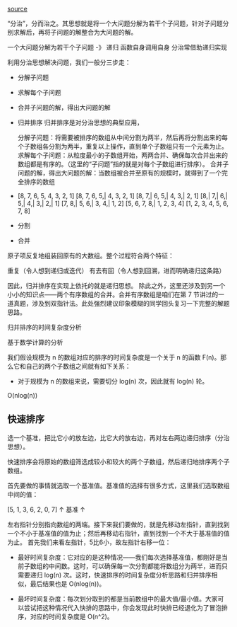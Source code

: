 [source](https://juejin.cn/book/6844733800300150797/section/6844733800367259655)

“分治”，分而治之。其思想就是将一个大问题分解为若干个子问题，针对子问题分别求解后，再将子问题的解整合为大问题的解。

一个大问题分解为若干个子问题 -》 递归 函数自身调用自身 分治常借助递归实现

利用分治思想解决问题，我们一般分三步走：
- 分解子问题
- 求解每个子问题
- 合并子问题的解，得出大问题的解

- 归并排序
  归并排序是对分治思想的典型应用，

  分解子问题：将需要被排序的数组从中间分割为两半，然后再将分割出来的每个子数组各分割为两半，重复以上操作，直到单个子数组只有一个元素为止。
  求解每个子问题：从粒度最小的子数组开始，两两合并、确保每次合并出来的数组都是有序的。（这里的“子问题”指的就是对每个子数组进行排序）。
  合并子问题的解，得出大问题的解：当数组被合并至原有的规模时，就得到了一个完全排序的数组

- [8, 7, 6, 5, 4, 3, 2, 1]
  [8, 7, 6, 5,| 4, 3, 2, 1]
  [8, 7,| 6, 5,| 4, 3,| 2, 1]
  [8,| 7,| 6,| 5,| 4,| 3,| 2,| 1]
  [7, 8,| 5, 6,| 3, 4,| 1, 2]
  [5, 6, 7, 8,| 1, 2, 3, 4] 
  [1, 2, 3, 4, 5, 6, 7, 8]  

- 分割
- 合并

原子项反复地组装回原有的大数组。整个过程符合两个特征：

重复（令人想到递归或迭代）
有去有回（令人想到回溯，进而明确递归这条路）

因此，归并排序在实现上依托的就是递归思想。
除此之外，这里还涉及到另一个小小的知识点——两个有序数组的合并。合并有序数组是咱们在第 7 节讲过的一道真题，涉及到双指针法。此处强烈建议印象模糊的同学回头复习一下完整的解题思路。

归并排序的时间复杂度分析

基于数学计算的分析

我们假设规模为 n 的数组对应的排序的时间复杂度是一个关于 n 的函数 F(n)。那么它和自己的两个子数组之间就有如下关系：

- 对于规模为 n 的数组来说，需要切分 log(n) 次，因此就有 log(n) 轮。

O(nlog(n))

## 快速排序

选一个基准，把比它小的放左边，比它大的放右边，再对左右两边递归排序（分治思想）。

快速排序会将原始的数组筛选成较小和较大的两个子数组，然后递归地排序两个子数组。

首先要做的事情就选取一个基准值。基准值的选择有很多方式，这里我们选取数组中间的值：

[5, 1, 3, 6, 2, 0, 7]
 ↑       基准      ↑

 左右指针分别指向数组的两端。接下来我们要做的，就是先移动左指针，直到找到一个不小于基准值的值为止；然后再移动右指针，直到找到一个不大于基准值的值为止。
首先我们来看左指针，5比6小，故左指针右移一位：


- 最好时间复杂度：它对应的是这种情况——我们每次选择基准值，都刚好是当前子数组的中间数。这时，可以确保每一次分割都能将数组分为两半，进而只需要递归 log(n) 次。这时，快速排序的时间复杂度分析思路和归并排序相似，最后结果也是 O(nlog(n))。

- 最坏时间复杂度：每次划分取到的都是当前数组中的最大值/最小值。大家可以尝试把这种情况代入快排的思路中，你会发现此时快排已经退化为了冒泡排序，对应的时间复杂度是 O(n^2)。